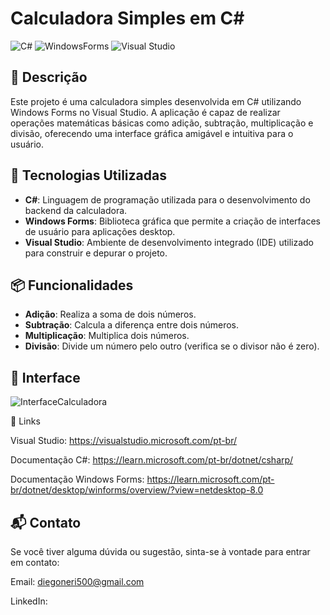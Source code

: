 # Calculadora Simples em C#

![C#](https://img.shields.io/badge/C%23-9b59b6?style=flat&logo=csharp&logoColor=white) ![WindowsForms](https://img.shields.io/badge/WindowsForms-0078d4?style=flat&logo=windows&logoColor=white) ![Visual Studio](https://img.shields.io/badge/Visual%20Studio-5c2d91?style=flat&logo=visualstudio&logoColor=white)

## 📝 Descrição

Este projeto é uma calculadora simples desenvolvida em C# utilizando Windows Forms no Visual Studio. A aplicação é capaz de realizar operações matemáticas básicas como adição, subtração, multiplicação e divisão, oferecendo uma interface gráfica amigável e intuitiva para o usuário.

## 🚀 Tecnologias Utilizadas

- **C#**: Linguagem de programação utilizada para o desenvolvimento do backend da calculadora.
- **Windows Forms**: Biblioteca gráfica que permite a criação de interfaces de usuário para aplicações desktop.
- **Visual Studio**: Ambiente de desenvolvimento integrado (IDE) utilizado para construir e depurar o projeto.

## 📦 Funcionalidades

- **Adição**: Realiza a soma de dois números.
- **Subtração**: Calcula a diferença entre dois números.
- **Multiplicação**: Multiplica dois números.
- **Divisão**: Divide um número pelo outro (verifica se o divisor não é zero).

## 🎨 Interface 
![InterfaceCalculadora](https://github.com/user-attachments/assets/be112787-6655-4a44-92d1-ec8a0263712c)



🔗 Links

Visual Studio: https://visualstudio.microsoft.com/pt-br/

Documentação C#: https://learn.microsoft.com/pt-br/dotnet/csharp/ 

Documentação Windows Forms: https://learn.microsoft.com/pt-br/dotnet/desktop/winforms/overview/?view=netdesktop-8.0




## 📬 Contato

Se você tiver alguma dúvida ou sugestão, sinta-se à vontade para entrar em contato:

Email: diegoneri500@gmail.com

LinkedIn: 

